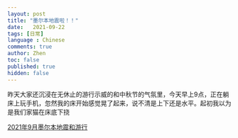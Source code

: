 ```yaml
---
layout: post
title: "墨尔本地震啦！！"
date:   2021-09-22
tags: [日常]
language : Chinese
comments: true
author: Zhen
toc: false
published: true
hidden: false
---
```

昨天大家还沉浸在无休止的游行示威的和中秋节的气氛里，今天早上9点，正在躺床上玩手机，忽然我的床开始感觉晃了起来，说不清是上下还是水平。起初我以为是我们家猫在床底下挠

[2021年9月墨尔本地震和游行](https://youtu.be/vTQiKBBLnuY)
<!--stackedit_data:
eyJoaXN0b3J5IjpbODIzOTc2MTk2XX0=
-->